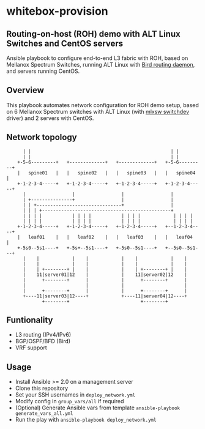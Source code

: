 # whitebox-provision
## Routing-on-host (ROH) demo with ALT Linux Switches and CentOS servers
Ansible playbook to configure end-to-end L3 fabric with ROH, based on Mellanox Spectrum Switches, running ALT Linux with [Bird routing daemon](http://bird.network.cz), and servers running CentOS.
## Overview
This playbook automates network configuration for ROH demo setup, based on 6 Mellanox Spectrum switches with ALT Linux (with [mlxsw switchdev](https://github.com/Mellanox/mlxsw/wiki/Overview) driver) and 2 servers with CentOS.

## Network topology
```
      | |                                                   | |
      | |                                                   | |
    +-5-6---------+   +-------------+   +-------------+   +-5-6---------+
    |   spine01   |   |   spine02   |   |   spine03   |   |   spine04   |
    +-1-2-3-4-----+   +-1-2-3-4-----+   +-1-2-3-4-----+   +-1-2-3-4-----+
      |                 |                 |                 |
      | +---------------+                 |                 |
      | | +-------------------------------+                 |
      | | | +-----------------------------------------------+
      | | | |           | | | |           | | | |            | | | |
      | | | |           | | | |           | | | |            | | | |
    +-1-2-3-4-----+   +-1-2-3-4-----+   +-1-2-3-4-----+   +--1-2-3-4----+
    |   leaf01    |   |   leaf02    |   |   leaf03    |   |   leaf04    |
    +-5s0--5s1----+   +-5s+--5s1----+   +-5s0--5s1----+   +--5s0--5s1---+
      |    |            |    |            |    |            |    |
      |    |            |    |            |    |            |    |
      |    | +--------+ |    |            |    | +--------+ |    |
      |    11|server01|12    |            |    11|server02|12    |
      |      +--------+      |            |      +--------+      |
      |                      |            |                      |
      |      +--------+      |            |      +--------+      |
      +----11|server03|12----+            +----11|server04|12----+
             +--------+                          +--------+

```

## Funtionality
* L3 routing (IPv4/IPv6)
* BGP/OSPF/BFD (Bird)
* VRF support

## Usage
* Install Ansible >= 2.0 on a management server
* Clone this repository
* Set your SSH usernames in `deploy_network.yml`
* Modify config in `group_vars/all` if required
* (Optional) Generate Ansible vars from template `ansible-playbook generate_vars_all.yml`
* Run the play with `ansible-playbook deploy_network.yml`
